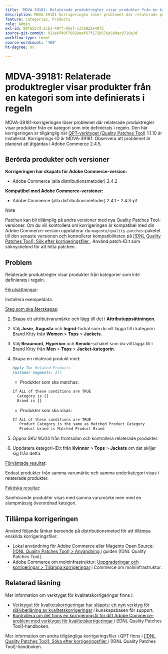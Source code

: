```yaml
---
title: 'MDVA-39181: Relaterade produktregler visar produkter från en kategori som inte definierats i regeln'
description: MDVA-39181-korrigeringen löser problemet där relaterade produktregler visar produkter från en kategori som inte definierats i regeln. Den här korrigeringen är tillgänglig när [QPT-verktyget (Quality Patches Tool)](https://experienceleague.adobe.com/en/docs/commerce-operations/tools/quality-patches-tool/quality-patches-tool-to-self-serve-quality-patches) 1.1.10 är installerat. Korrigerings-ID är MDVA-39181. Observera att problemet är planerat att åtgärdas i Adobe Commerce 2.4.5.
feature: Categories, Products
role: Admin
exl-id: 98f65b7d-2cb3-49ff-95ef-c23a922e49f2
source-git-commit: 011a6f46f76029eaf67f172b576e58dac9710a3d
workflow-type: tm+mt
source-wordcount: '469'
ht-degree: 0%

---
```


# MDVA-39181: Relaterade produktregler visar produkter från en kategori som inte definierats i regeln

MDVA-39181-korrigeringen löser problemet där relaterade produktregler visar produkter från en kategori som inte definierats i regeln. Den här korrigeringen är tillgänglig när [QPT-verktyget (Quality Patches Tool)](https://experienceleague.adobe.com/en/docs/commerce-operations/tools/quality-patches-tool/quality-patches-tool-to-self-serve-quality-patches) 1.1.10 är installerat. Korrigerings-ID är MDVA-39181. Observera att problemet är planerat att åtgärdas i Adobe Commerce 2.4.5.

## Berörda produkter och versioner

**Korrigeringen har skapats för Adobe Commerce-version:**

* Adobe Commerce (alla distributionsmetoder) 2.4.2

**Kompatibel med Adobe Commerce-versioner:**

* Adobe Commerce (alla distributionsmetoder) 2.4.1 - 2.4.3-p1

>[!NOTE]
>
>Patchen kan bli tillämplig på andra versioner med nya Quality Patches Tool-versioner. Om du vill kontrollera om korrigeringen är kompatibel med din Adobe Commerce-version uppdaterar du `magento/quality-patches`-paketet till den senaste versionen och kontrollerar kompatibiliteten på [[!DNL Quality Patches Tool]: Sök efter korrigeringsfiler ](https://experienceleague.adobe.com/en/docs/commerce-operations/tools/quality-patches-tool/quality-patches-tool-to-self-serve-quality-patches). Använd patch-ID:t som söknyckelord för att hitta patchen.

## Problem

Relaterade produktregler visar produkter från kategorier som inte definierats i regeln.

<u>Förutsättningar</u>:

Installera exempeldata.

<u>Steg som ska återskapas</u>:

1. Skapa ett attributvarumärke och lägg till det i **Attributuppsättningen**.
1. Välj **Josie**, **Augusta** och **Ingrid**-fodral som du vill lägga till i kategorin Brand Kitty från **Women** > **Tops** > **Jackets**.
1. Välj **Beaumont**, **Hyperion** och **Kenobi**-schaket som du vill lägga till i Brand Kitty från **Men** > **Tops** > **Jacket-kategorin**.
1. Skapa en relaterad produkt med:

   ```markdown
   Apply To: Related Products
   Customer Segments: All
   ```

   * Produkter som ska matchas:

   ```markdown
   If ALL of these conditions are TRUE
     Category is {}
     Brand is {}
   ```

   * Produkter som ska visas:

   ```markdown
   If ALL of these conditions are TRUE
      Product Category is the same as Matched Product Category
      Product brand is Matched Product Brand
   ```

1. Öppna SKU WJ04 från frontsidan och kontrollera relaterade produkter.
1. Uppdatera kategori-ID:t från **Kvinnor** > **Tops** > **Jackets** om det skiljer sig från detta.

<u>Förväntade resultat</u>:

Endast produkter från samma varumärke och samma underkategori visas i relaterade produkter.

<u>Faktiska resultat</u>:

Samhörande produkter visas med samma varumärke men med en slumpmässig överordnad kategori.

## Tillämpa korrigeringen

Använd följande länkar beroende på distributionsmetod för att tillämpa enskilda korrigeringsfiler:

* Lokal användning för Adobe Commerce eller Magento Open Source: [[!DNL Quality Patches Tool] > Användning ](/help/tools/quality-patches-tool/usage.md) i guiden [!DNL Quality Patches Tool].
* Adobe Commerce om molninfrastruktur: [Uppgraderingar och korrigeringar > Tillämpa korrigeringar](https://experienceleague.adobe.com/docs/commerce-cloud-service/user-guide/develop/upgrade/apply-patches.html) i Commerce om molninfrastruktur.

## Relaterad läsning

Mer information om verktyget för kvalitetskorrigeringar finns i:

* [Verktyget för kvalitetskorrigeringar har släppts: ett nytt verktyg för självbetjäning av kvalitetskorrigeringar](https://experienceleague.adobe.com/en/docs/commerce-operations/tools/quality-patches-tool/quality-patches-tool-to-self-serve-quality-patches) i kunskapsbasen för support.
* [Kontrollera om det finns en korrigeringsfil för ditt Adobe Commerce-problem med verktyget för kvalitetskorrigeringar ](/help/tools/quality-patches-tool/patches-available-in-qpt/check-patch-for-magento-issue-with-magento-quality-patches.md) i [!DNL Quality Patches Tool]-handboken.

Mer information om andra tillgängliga korrigeringsfiler i QPT finns i [[!DNL Quality Patches Tool]: Söka efter korrigeringsfiler ](https://experienceleague.adobe.com/tools/commerce-quality-patches/index.html) i [!DNL Quality Patches Tool]-handboken.
